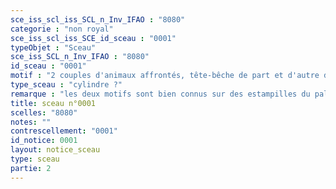 ```yaml
---
sce_iss_scl_iss_SCL_n_Inv_IFAO : "8080"
categorie : "non royal"
sce_iss_scl_iss_SCE_id_sceau : "0001"
typeObjet : "Sceau"
sce_iss_SCL_n_Inv_IFAO : "8080"
id_sceau : "0001"
motif : "2 couples d'animaux affrontés, tête-bêche de part et d'autre d'une ligne horizontale : 2 oiseaux, le cou ployé et les ailes étendues, et probablement deux faucons autour d'un signe ‘nḫ"
type_sceau : "cylindre ?"
remarque : "les deux motifs sont bien connus sur des estampilles du palais et de la nécropole. Étant donné les dimensions, il doit plutôt s'agir d'un cylindre."
title: sceau n°0001
scelles: "8080"
notes: ""
contrescellement: "0001"
id_notice: 0001
layout: notice_sceau
type: sceau
partie: 2
---
```

